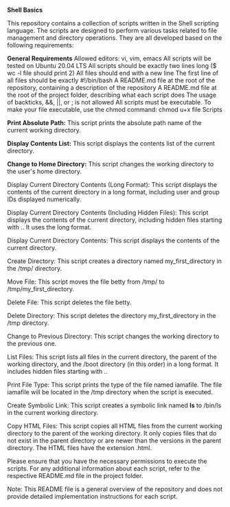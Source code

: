 **Shell Basics**

This repository contains a collection of scripts written in the Shell scripting language. The scripts are designed to perform various tasks related to file management and directory operations. They are all developed based on the following requirements:

**General Requirements**
Allowed editors: vi, vim, emacs
All scripts will be tested on Ubuntu 20.04 LTS
All scripts should be exactly two lines long ($ wc -l file should print 2)
All files should end with a new line
The first line of all files should be exactly #!/bin/bash
A README.md file at the root of the repository, containing a description of the repository
A README.md file at the root of the project folder, describing what each script does
The usage of backticks, &&, ||, or ; is not allowed
All scripts must be executable. To make your file executable, use the chmod command: chmod u+x file
Scripts

**Print Absolute Path:** This script prints the absolute path name of the current working directory.

**Display Contents List:** This script displays the contents list of the current directory.

**Change to Home Directory:** This script changes the working directory to the user's home directory.

Display Current Directory Contents (Long Format): This script displays the contents of the current directory in a long format, including user and group IDs displayed numerically.

Display Current Directory Contents (Including Hidden Files): This script displays the contents of the current directory, including hidden files starting with .. It uses the long format.

Display Current Directory Contents: This script displays the contents of the current directory.

Create Directory: This script creates a directory named my_first_directory in the /tmp/ directory.

Move File: This script moves the file betty from /tmp/ to /tmp/my_first_directory.

Delete File: This script deletes the file betty.

Delete Directory: This script deletes the directory my_first_directory in the /tmp directory.

Change to Previous Directory: This script changes the working directory to the previous one.

List Files: This script lists all files in the current directory, the parent of the working directory, and the /boot directory (in this order) in a long format. It includes hidden files starting with ..

Print File Type: This script prints the type of the file named iamafile. The file iamafile will be located in the /tmp directory when the script is executed.

Create Symbolic Link: This script creates a symbolic link named __ls__ to /bin/ls in the current working directory.

Copy HTML Files: This script copies all HTML files from the current working directory to the parent of the working directory. It only copies files that do not exist in the parent directory or are newer than the versions in the parent directory. The HTML files have the extension .html.

Please ensure that you have the necessary permissions to execute the scripts. For any additional information about each script, refer to the respective README.md file in the project folder.

Note: This README file is a general overview of the repository and does not provide detailed implementation instructions for each script.
